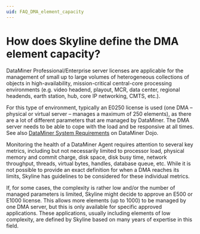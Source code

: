 ```yaml
---
uid: FAQ_DMA_element_capacity
---
```


# How does Skyline define the DMA element capacity?

DataMiner Professional/Enterprise server licenses are applicable for the management of small up to large volumes of heterogeneous collections of objects in high-availability, mission-critical central-core processing environments (e.g. video headend, playout, MCR, data center, regional headends, earth station, hub, core IP networking, CMTS, etc.).

For this type of environment, typically an E0250 license is used (one DMA – physical or virtual server – manages a maximum of 250 elements), as there are a lot of different parameters that are managed by DataMiner. The DMA server needs to be able to cope with the load and be responsive at all times. See also [DataMiner System Requirements](https://community.dataminer.services/documentation/dataminer-system-requirements/) on DataMiner Dojo.

Monitoring the health of a DataMiner Agent requires attention to several key metrics, including but not necessarily limited to processor load, physical memory and commit charge, disk space, disk busy time, network throughput, threads, virtual bytes, handles, database queue, etc. While it is not possible to provide an exact definition for when a DMA reaches its limits, Skyline has guidelines to be considered for these individual metrics.

If, for some cases, the complexity is rather low and/or the number of managed parameters is limited, Skyline might decide to approve an E500 or E1000 license. This allows more elements (up to 1000) to be managed by one DMA server, but  this is only available for specific approved applications. These applications, usually including elements of low complexity, are defined by Skyline based on many years of expertise in this field.
